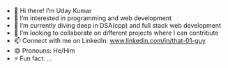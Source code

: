 - 👋 Hi there! I’m Uday Kumar
- 👀 I’m interested in programming and web development 
- 🌱 I’m currently diving deep in DSA(cpp) and full stack web development
- 💞️ I’m looking to collaborate on different projects where I can contribute
- 📫 Connect with me on LinkedIn: www.linkedin.com/in/that-01-guy
- 😄 Pronouns: He/Him
- ⚡ Fun fact: ...

<!---
Uday2k5/Uday2k5 is a ✨ special ✨ repository because its `README.md` (this file) appears on your GitHub profile.
You can click the Preview link to take a look at your changes.
--->
